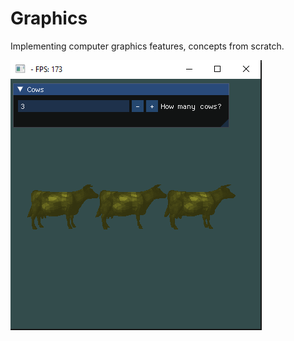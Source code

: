 # Graphics
Implementing computer graphics features, concepts from scratch. 

![Game Screenshot](https://github.com/rgbguy/Graphics/blob/imgui-windows/res/demoImages/HowManyCows.PNG)
